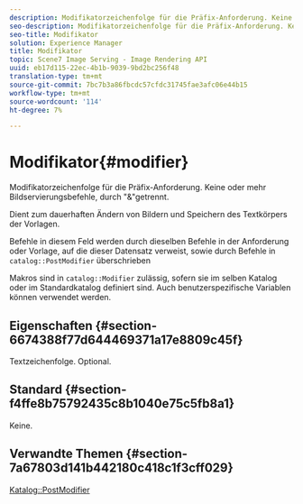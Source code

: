 ```yaml
---
description: Modifikatorzeichenfolge für die Präfix-Anforderung. Keine oder mehr Bildservierungsbefehle, durch "&"getrennt.
seo-description: Modifikatorzeichenfolge für die Präfix-Anforderung. Keine oder mehr Bildservierungsbefehle, durch "&"getrennt.
seo-title: Modifikator
solution: Experience Manager
title: Modifikator
topic: Scene7 Image Serving - Image Rendering API
uuid: eb17d115-22ec-4b1b-9039-9bd2bc256f48
translation-type: tm+mt
source-git-commit: 7bc7b3a86fbcdc57cfdc31745fae3afc06e44b15
workflow-type: tm+mt
source-wordcount: '114'
ht-degree: 7%

---
```



# Modifikator{#modifier}

Modifikatorzeichenfolge für die Präfix-Anforderung. Keine oder mehr Bildservierungsbefehle, durch &quot;&amp;&quot;getrennt.

Dient zum dauerhaften Ändern von Bildern und Speichern des Textkörpers der Vorlagen.

Befehle in diesem Feld werden durch dieselben Befehle in der Anforderung oder Vorlage, auf die dieser Datensatz verweist, sowie durch Befehle in `catalog::PostModifier` überschrieben

Makros sind in `catalog::Modifier` zulässig, sofern sie im selben Katalog oder im Standardkatalog definiert sind. Auch benutzerspezifische Variablen können verwendet werden.

## Eigenschaften {#section-6674388f77d644469371a17e8809c45f}

Textzeichenfolge. Optional.

## Standard {#section-f4ffe8b75792435c8b1040e75c5fb8a1}

Keine.

## Verwandte Themen {#section-7a67803d141b442180c418c1f3cff029}

[Katalog::PostModifier](../../../../../../is-api/image-catalog/image-serving-api-ref/c-image-catalog-reference/c-image-svg-data-reference/c-image-data-reference/r-postmodifier-cat.md#reference-4bc3738a812b4e7c8a180e27bfbd770b)
